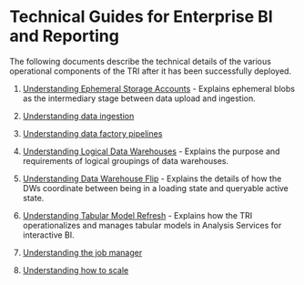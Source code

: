 # Technical Guides for Enterprise BI and Reporting

The following documents describe the technical details of the various operational components of the TRI after it has been successfully deployed.

1. [Understanding Ephemeral Storage Accounts](./1-Understanding%20ephemeral%20blobs.md) - Explains ephemeral blobs as the intermediary stage between data upload and ingestion.

2. [Understanding data ingestion](./2-Understanding%20data%20ingestion.md)

3. [Understanding data factory pipelines](./3-Understanding%20data%20factory%20pipelines.md)

4. [Understanding Logical Data Warehouses](./4-Understanding%20logical%20datawarehouses.md) - Explains the purpose and requirements of logical groupings of data warehouses.

5. [Understanding Data Warehouse Flip](./5-Understanding%20data%20warehouse%20flip.md) - Explains the details of how the DWs coordinate between being in a loading state and queryable active state. 

6. [Understanding Tabular Model Refresh](./6-Understanding%20tabular%20model%20refresh.md) - Explains how the TRI operationalizes and manages tabular models in Analysis Services for interactive BI.

7. [Understanding the job manager](./7-Understanding%20the%20job%20manager.md)

8. [Understanding how to scale](./8-Understanding%20how%20to%20scale.md)
